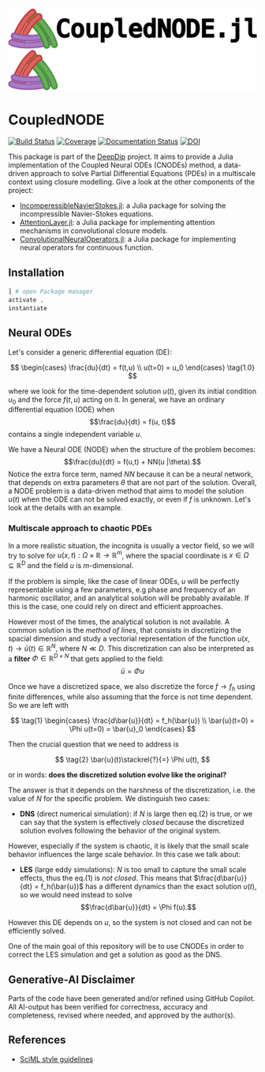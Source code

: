 ![CNODE banner](https://raw.githubusercontent.com/DEEPDIP-project/CoupledNODE.jl/main/assets/logo_black.png#gh-light-mode-only)
![CNODE banner](https://raw.githubusercontent.com/DEEPDIP-project/CoupledNODE.jl/main/assets/logo_white.png#gh-dark-mode-only)

# CoupledNODE

[![Build Status](https://github.com/DEEPDIP-project/CoupledNODE.jl/actions/workflows/CI.yml/badge.svg)](https://github.com/DEEPDIP-project/CoupledNODE.jl/actions/workflows/CI.yml)
[![Coverage](https://codecov.io/gh/DEEPDIP-project/CoupledNODE.jl/branch/main/graph/badge.svg)](https://codecov.io/gh/DEEPDIP-project/CoupledNODE.jl)
[![Documentation Status](https://readthedocs.org/projects/gemdat/badge/?version=latest)](https://deepdip-project.github.io/CoupledNODE.jl/stable/)
[![DOI](https://zenodo.org/badge/760462639.svg)](https://doi.org/10.5281/zenodo.14197271)

This package is part of the [DeepDip](https://github.com/DEEPDIP-project) project. It aims to provide a Julia implementation of the Coupled Neural ODEs (CNODEs) method, a data-driven approach to solve Partial Differential Equations (PDEs) in a multiscale context using closure modelling. Give a look at the other components of the project:

* [IncomperessibleNavierStokes.jl](https://github.com/agdestein/IncompressibleNavierStokes.jl): a Julia package for solving the incompressible Navier-Stokes equations.
* [AttentionLayer.jl](https://github.com/DEEPDIP-project/AttentionLayer.jl): a Julia package for implementing attention mechanisms in convolutional closure models.
* [ConvolutionalNeuralOperators.jl](https://github.com/DEEPDIP-project/ConvolutionalNeuralOperators.jl): a Julia package for implementing neural operators for continuous function.

## Installation

```julia
] # open Package manager
activate .
instantiate
```

## Neural ODEs

Let's consider a generic differential equation (DE):

$$
\begin{cases} \frac{du}{dt} = f(t,u) \\
u(t=0) = u_0 \end{cases} \tag{1.0}
$$

where we look for the time-dependent solution $u(t)$, given its initial condition $u_0$ and the force $f(t,u)$ acting on it.
In general, we have an ordinary differential equation (ODE) when $$\frac{du}{dt} = f(u, t)$$ contains a single independent variable $u$.

We have a Neural ODE (NODE) when the structure of the problem becomes: $$\frac{du}{dt} = f(u,t) + NN(u |\theta).$$ Notice the extra force term, named $NN$ because it can be a neural network, that depends on extra parameters $\theta$ that are not part of the solution. Overall, a NODE problem is a data-driven method that aims to model the solution $u(t)$ when the ODE can not be solved exactly, or even if $f$ is unknown. Let's look at the details with an example.

### Multiscale approach to chaotic PDEs

In a more realistic situation, the incognita is usually a vector field, so we will try to solve for $u(x,t): \Omega \times \mathbb{R} \rightarrow \mathbb{R}^m$, where the spacial coordinate is $x\in \Omega \subseteq \mathbb{R}^D$ and the field $u$ is $m$-dimensional.

If the problem is simple, like the case of linear ODEs, $u$ will be perfectly representable using a few parameters, e.g phase and frequency of an harmonic oscillator, and an analytical solution will be probably available.
If this is the case, one could rely on direct and efficient approaches.

However most of the times, the analytical solution is not available. A common solution is the *method of lines*, that consists in discretizing the spacial dimension and study a vectorial representation of the function $u(x,t) \rightarrow \bar{u}(t)\in \mathbb{R}^N$, where $N\ll D$. This discretization can also be interpreted as a **filter** $\Phi\in\mathbb{R}^{D\times N}$ that gets applied to the field:
$$\bar{u}= \Phi u$$

Once we have a discretized space, we also discretize the force $f\rightarrow f_h$ using finite differences, while also assuming that the force is not time dependent. So we are left with

$$
\tag{1}
\begin{cases}
\frac{d\bar{u}}{dt} = f_h(\bar{u}) \\
\bar{u}(t=0) = \Phi u(t=0) = \bar{u}_0
\end{cases}
$$

Then the crucial question that we need to address is

$$
\tag{2}
\bar{u}(t)\stackrel{?}{=} \Phi u(t),
$$

or in words: **does the discretized solution evolve like the original?**

The answer is that it depends on the harshness of the discretization, i.e. the value of $N$ for the specific problem.
We distinguish two cases:

* **DNS** (direct numerical simulation): if $N$ is large then eq.(2) is true, or we can say that the system is effectively *closed* because the discretized solution evolves following the behavior of the original system.

However, especially if the system is chaotic, it is likely that the small scale behavior influences the large scale behavior. In this case we talk about:

* **LES** (large eddy simulations): $N$ is too small to capture the small scale effects, thus the eq.(1) is *not closed*. This means that $\frac{d\bar{u}}{dt} = f_h(\bar{u})$ has a different dynamics than the exact solution $u(t)$, so we would need instead to solve $$\frac{d\bar{u}}{dt} = \Phi f(u).$$

However this DE depends on $u$, so the system is not closed and can not be efficiently solved.

One of the main goal of this repository will be to use CNODEs in order to correct the LES simulation and get a solution as good as the DNS.

## Generative-AI Disclaimer

Parts of the code have been generated and/or refined using GitHub Copilot. All AI-output has been verified for correctness, accuracy and completeness, revised where needed, and approved by the author(s).

## References

* [SciML style guidelines](https://github.com/SciML/SciMLStyle)
